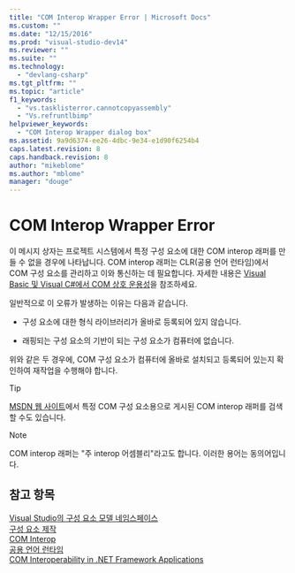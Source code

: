 ```yaml
---
title: "COM Interop Wrapper Error | Microsoft Docs"
ms.custom: ""
ms.date: "12/15/2016"
ms.prod: "visual-studio-dev14"
ms.reviewer: ""
ms.suite: ""
ms.technology: 
  - "devlang-csharp"
ms.tgt_pltfrm: ""
ms.topic: "article"
f1_keywords: 
  - "vs.tasklisterror.cannotcopyassembly"
  - "Vs.refruntlbimp"
helpviewer_keywords: 
  - "COM Interop Wrapper dialog box"
ms.assetid: 9a9d6374-ee26-4dbc-9e34-e1d90f6254b4
caps.latest.revision: 8
caps.handback.revision: 8
author: "mikeblome"
ms.author: "mblome"
manager: "douge"
---
```

# COM Interop Wrapper Error
이 메시지 상자는 프로젝트 시스템에서 특정 구성 요소에 대한 COM interop 래퍼를 만들 수 없을 경우에 나타납니다.  COM interop 래퍼는 CLR\(공용 언어 런타임\)에서 COM 구성 요소를 관리하고 이와 통신하는 데 필요합니다.  자세한 내용은 [Visual Basic 및 Visual C\#에서 COM 상호 운용성](../Topic/COM%20Interoperability%20in%20.NET%20Framework%20Applications%20\(Visual%20Basic\).md)을 참조하세요.  
  
 일반적으로 이 오류가 발생하는 이유는 다음과 같습니다.  
  
-   구성 요소에 대한 형식 라이브러리가 올바로 등록되어 있지 않습니다.  
  
-   래핑되는 구성 요소의 기반이 되는 구성 요소가 컴퓨터에 없습니다.  
  
 위와 같은 두 경우에, COM 구성 요소가 컴퓨터에 올바로 설치되고 등록되어 있는지 확인하여 재작업을 수행해야 합니다.  
  
> [!TIP]
>  [MSDN 웹 사이트](http://go.microsoft.com/fwlink/?LinkId=3355)에서 특정 COM 구성 요소용으로 게시된 COM interop 래퍼를 검색할 수도 있습니다.  
  
> [!NOTE]
>  COM interop 래퍼는 "주 interop 어셈블리"라고도 합니다. 이러한 용어는 동의어입니다.  
  
## 참고 항목  
 [Visual Studio의 구성 요소 모델 네임스페이스](http://msdn.microsoft.com/ko-kr/705d0add-0707-44ba-a6de-637381d9c937)   
 [구성 요소 제작](../Topic/Component%20Authoring.md)   
 [COM Interop](../Topic/COM%20Interop%20\(Visual%20Basic\).md)   
 [공용 언어 런타임](../Topic/Common%20Language%20Runtime%20\(CLR\).md)   
 [COM Interoperability in .NET Framework Applications](../Topic/COM%20Interoperability%20in%20.NET%20Framework%20Applications%20\(Visual%20Basic\).md)